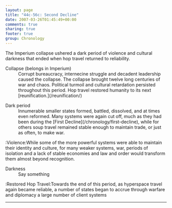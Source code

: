 ```yaml
---
layout: page
title: "44c-56c: Second Decline"
date: 2007-03-26T01:45:49+00:00
comments: true
sharing: true
footer: true
group: Chronology
---
```


The Imperium collapse ushered a dark period of violence and cultural darkness that ended when hop travel returned to reliability. 


<dl><dt>Collapse (belongs in Imperium)</dt><dd>Corrupt bureaucracy, internecine struggle and decadent leadership caused the collapse. The collapse brought twelve long centuries of war and chaos. Political turmoil and cultural retardation persisted throughout this period. Hop travel restored humanity to its next [reunification.](/reunification/)</dd>
</dl>



<dl><dt>Dark period</dt><dd> Innumerable smaller states formed, battled, dissolved, and at times even reformed. Many systems were again cut off, much as they had been during the [First Decline](/chronology/first-decline), while for others soup travel remained stable enough to maintain trade, or just as often, to make war.</dd>
</dl>

:Violence:While some of the more powerful systems were able to maintain their identity and culture, for many weaker systems, war, periods of isolation and a lack of stable economies and law and order would transform them almost beyond recognition.


<dl><dt>Darkness</dt><dd> Say something</dd>
</dl>

:Restored Hop Travel:Towards the end of this period, as hyperspace travel again became reliable, a number of states began to accrue through warfare and diplomacy a large number of client systems


----





